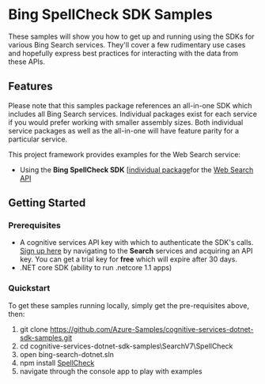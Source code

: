 # Bing SpellCheck SDK Samples

These samples will show you how to get up and running using the SDKs for various Bing Search services. They'll cover a few rudimentary use cases and hopefully express best practices for interacting with the data from these APIs.

## Features

Please note that this samples package references an all-in-one SDK which includes all Bing Search services. Individual packages exist for each service if you would prefer working with smaller assembly sizes. Both individual service packages as well as the all-in-one will have feature parity for a particular service.

This project framework provides examples for the Web Search service:

* Using the **Bing SpellCheck SDK** \[[individual package](https://www.nuget.org/packages/Microsoft.Azure.CognitiveServices.SpellCheck/0.18.0-preview)for the [Web Search API](https://azure.microsoft.com/en-us/services/cognitive-services/bing-web-search-api/)

## Getting Started

### Prerequisites

- A cognitive services API key with which to authenticate the SDK's calls. [Sign up here](https://azure.microsoft.com/en-us/services/cognitive-services/directory/) by navigating to the **Search** services and acquiring an API key. You can get a trial key for **free** which will expire after 30 days.
- .NET core SDK (ability to run .netcore 1.1 apps)

### Quickstart

To get these samples running locally, simply get the pre-requisites above, then:

1. git clone https://github.com/Azure-Samples/cognitive-services-dotnet-sdk-samples.git
2. cd cognitive-services-dotnet-sdk-samples\SearchV7\SpellCheck
3. open bing-search-dotnet.sln
4. npm install [SpellCheck](https://www.nuget.org/packages/Microsoft.Azure.CognitiveServices.SpellCheck/0.18.0-preview)
5. navigate through the console app to play with examples